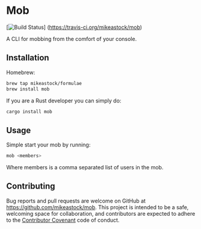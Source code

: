 # Mob

[![Build Status](https://travis-ci.org/mikeastock/mob.svg?branch=master)]
(https://travis-ci.org/mikeastock/mob)

A CLI for mobbing from the comfort of your console.

## Installation

Homebrew:

```bash
brew tap mikeastock/formulae
brew install mob
```

If you are a Rust developer you can simply do:

```bash
cargo install mob
```

## Usage

Simple start your mob by running:

```bash
mob <members>
```

Where members is a comma separated list of users in the mob.

## Contributing

Bug reports and pull requests are welcome on GitHub at https://github.com/mikeastock/mob.
This project is intended to be a safe, welcoming space for collaboration, and
contributors are expected to adhere to the
[Contributor Covenant](contributor-covenant.org) code of conduct.

